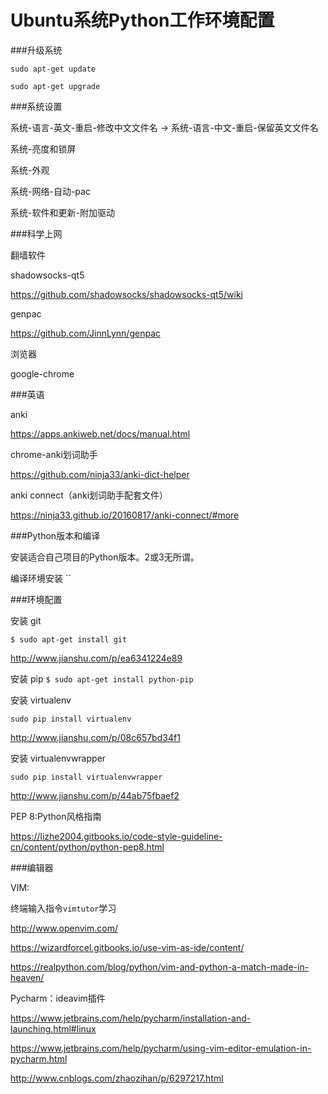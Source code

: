 # Ubuntu系统Python工作环境配置

###升级系统

`sudo apt-get update`

`sudo apt-get upgrade`

###系统设置

系统-语言-英文-重启-修改中文文件名 -> 系统-语言-中文-重启-保留英文文件名

系统-亮度和锁屏

系统-外观

系统-网络-自动-pac

系统-软件和更新-附加驱动

###科学上网

翻墙软件

shadowsocks-qt5

https://github.com/shadowsocks/shadowsocks-qt5/wiki

genpac

https://github.com/JinnLynn/genpac

浏览器

google-chrome

###英语

anki

https://apps.ankiweb.net/docs/manual.html

chrome-anki划词助手

https://github.com/ninja33/anki-dict-helper

anki connect（anki划词助手配套文件）

https://ninja33.github.io/20160817/anki-connect/#more

###Python版本和编译

安装适合自己项目的Python版本。2或3无所谓。

编译环境安装
``

###环境配置

安装 git

`$ sudo apt-get install git`

http://www.jianshu.com/p/ea6341224e89

安装 pip
`$ sudo apt-get install python-pip`

安装 virtualenv

`sudo pip install virtualenv`

http://www.jianshu.com/p/08c657bd34f1

安装 virtualenvwrapper

`sudo pip install virtualenvwrapper`

http://www.jianshu.com/p/44ab75fbaef2

PEP 8:Python风格指南

https://lizhe2004.gitbooks.io/code-style-guideline-cn/content/python/python-pep8.html


###编辑器

VIM:

终端输入指令`vimtutor`学习

http://www.openvim.com/

https://wizardforcel.gitbooks.io/use-vim-as-ide/content/

https://realpython.com/blog/python/vim-and-python-a-match-made-in-heaven/

Pycharm：ideavim插件

https://www.jetbrains.com/help/pycharm/installation-and-launching.html#linux

https://www.jetbrains.com/help/pycharm/using-vim-editor-emulation-in-pycharm.html

http://www.cnblogs.com/zhaozihan/p/6297217.html

